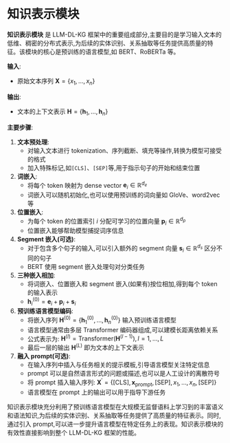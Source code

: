 # 知识表示模块

**知识表示模块** 是 LLM-DL-KG 框架中的重要组成部分,主要目的是学习输入文本的低维、稠密的分布式表示,为后续的实体识别、关系抽取等任务提供高质量的特征。该模块的核心是预训练的语言模型,如 BERT、RoBERTa 等。

**输入**:

- 原始文本序列 $\mathbf{X}=\{x_1,\ldots,x_n\}$

**输出**:

- 文本的上下文表示 $\mathbf{H}=\{\mathbf{h}_1,\ldots,\mathbf{h}_n\}$

**主要步骤**:

1. **文本预处理**:
   - 对输入文本进行 tokenization、序列截断、填充等操作,转换为模型可接受的格式
   - 加入特殊标记,如`[CLS]`、`[SEP]`等,用于指示句子的开始和结束位置
2. **词嵌入**:
   - 将每个 token 映射为 dense vector $\mathbf{e}_i \in \mathbb{R}^{d_e}$
   - 词嵌入可以随机初始化,也可以使用预训练的词向量如 GloVe、word2vec 等
3. **位置嵌入**:
   - 为每个 token 的位置索引 $i$ 分配可学习的位置向量 $\mathbf{p}_i \in \mathbb{R}^{d_p}$
   - 位置嵌入能够帮助模型捕捉词序信息
4. **Segment 嵌入(可选)**:
   - 对于包含多个句子的输入,可以引入额外的 segment 向量 $\mathbf{s}_i \in \mathbb{R}^{d_s}$ 区分不同的句子
   - BERT 使用 segment 嵌入处理句对分类任务
5. **三种嵌入相加**:
   - 将词嵌入、位置嵌入和 segment 嵌入(如果有)按位相加,得到每个 token 的输入表示
   - $\mathbf{h}_i^{(0)} = \mathbf{e}_i + \mathbf{p}_i + \mathbf{s}_i$
6. **预训练语言模型编码**:
   - 将嵌入序列 $\mathbf{H}^{(0)}=\{\mathbf{h}_1^{(0)},\ldots,\mathbf{h}_n^{(0)}\}$ 输入预训练语言模型
   - 语言模型通常由多层 Transformer 编码器组成,可以建模长距离依赖关系
   - 公式表示为: $\mathbf{H}^{(l)} = \mathrm{Transformer}(\mathbf{H}^{(l-1)}), l=1,\ldots,L$
   - 最后一层的输出 $\mathbf{H}^{(L)}$ 即为文本的上下文表示
7. **融入 prompt(可选)**:
   - 在输入序列中插入与任务相关的提示模板,引导语言模型关注特定信息
   - prompt 可以是自然语言形式的问题或描述,也可以是人工设计的离散符号
   - 将 prompt 插入输入序列: $\mathbf{X}^\prime = \{\mathrm{[CLS]}, \mathbf{x}_\mathrm{prompt}, \mathrm{[SEP]}, x_1, \ldots, x_n, \mathrm{[SEP]}\}$
   - 语言模型在 prompt 上的输出可以用于指导下游任务

知识表示模块充分利用了预训练语言模型在大规模无监督语料上学习到的丰富语义和语法知识,为后续的实体识别、关系抽取等任务提供了高质量的特征表示。同时,通过引入 prompt,可以进一步提升语言模型在特定任务上的表现。知识表示模块的有效性直接影响到整个 LLM-DL-KG 框架的性能。
